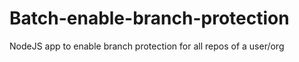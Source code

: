 # Batch-enable-branch-protection
NodeJS app to enable branch protection for all repos of a user/org
